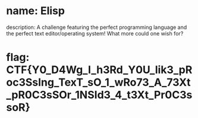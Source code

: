 # name: Elisp
description: A challenge featuring the perfect programming language and the perfect text editor/operating system! What more could one wish for?
# flag: CTF{Y0_D4Wg_I_h3Rd_Y0U_lik3_pRoc3SsIng_TexT_sO_1_wRo73_A_73Xt_pR0C3sSOr_1NSId3_4_t3Xt_Pr0C3ssoR}